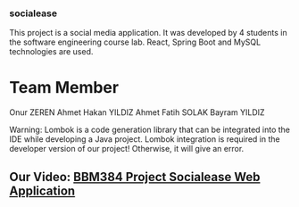 ### socialease

This project is a social media application. It was developed by 4 students in the software engineering course lab. React, Spring Boot and MySQL technologies are used.

# Team Member

Onur ZEREN
Ahmet Hakan YILDIZ
Ahmet Fatih SOLAK
Bayram YILDIZ

Warning: Lombok is a code generation library that can be integrated into the IDE while developing a Java project. Lombok integration is required in the developer version of our project! Otherwise, it will give an error.

## Our Video: [BBM384 Project Socialease Web Application](https://www.youtube.com/watch?v=y8nfwa5V0Xw)
